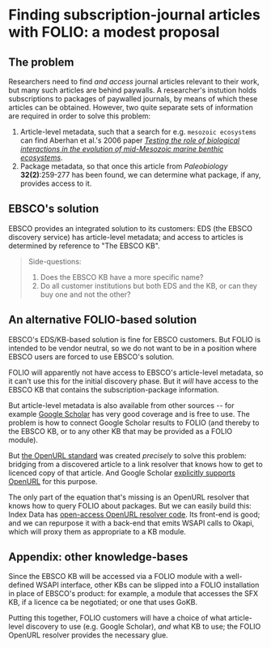 # Finding subscription-journal articles with FOLIO: a modest proposal

## The problem

Researchers need to find _and access_ journal articles relevant to their work, but many such articles are behind paywalls. A researcher's instution holds subscriptions to packages of paywalled journals, by means of which these articles can be obtained. However, two quite separate sets of information are required in order to solve this problem:

1. Article-level metadata, such that a search for e.g. `mesozoic ecosystems` can find Aberhan et al.'s 2006 paper [_Testing the role of biological interactions in the evolution of mid-Mesozoic marine benthic ecosystems_](http://www.bioone.org/doi/abs/10.1666/05028.1?journalCode=pbio).
2. Package metadata, so that once this article from _Paleobiology_ **32(2)**:259-277 has been found, we can determine what package, if any, provides access to it.

## EBSCO's solution

EBSCO provides an integrated solution to its customers: EDS (the EBSCO discovery service) has article-level metadata; and access to articles is determined by reference to "The EBSCO KB".

> Side-questions:
> 1. Does the EBSCO KB have a more specific name?
> 2. Do all customer institutions but both EDS and the KB, or can they buy one and not the other?

## An alternative FOLIO-based solution

EBSCO's EDS/KB-based solution is fine for EBSCO customers. But FOLIO is intended to be vendor neutral, so we do not want to be in a position where EBSCO users are forced to use EBSCO's solution.

FOLIO will apparently not have access to EBSCO's article-level metadata, so it can't use this for the initial discovery phase. But it _will_ have access to the EBSCO KB that contains the subscription-package information.

But article-level metadata is also available from other sources -- for example [Google Scholar](https://scholar.google.com/) has very good coverage and is free to use. The problem is how to connect Google Scholar results to FOLIO (and thereby to the EBSCO KB, or to any other KB that may be provided as a FOLIO module).

But [the OpenURL standard](https://en.wikipedia.org/wiki/OpenURL) was created _precisely_ to solve this problem: bridging from a discovered article to a link resolver that knows how to get to licenced copy of that article. And Google Scholar [explicitly supports OpenURL](https://scholar.google.com/intl/en/scholar/libraries.html) for this purpose.

The only part of the equation that's missing is an OpenURL resolver that knows how to query FOLIO about packages. But we can easily build this: Index Data has [open-access OpenURL resolver code](http://search.cpan.org/~mirk/Keystone-Resolver/). Its front-end is good; and we can repurpose it with a back-end that emits WSAPI calls to Okapi, which will proxy them as appropriate to a KB module.

## Appendix: other knowledge-bases

Since the EBSCO KB will be accessed via a FOLIO module with a well-defined WSAPI interface, other KBs can be slipped into a FOLIO installation in place of EBSCO's product: for example, a module that accesses the SFX KB, if a licence ca be negotiated; or one that uses GoKB.

Putting this together, FOLIO customers will have a choice of what article-level discovery to use (e.g. Google Scholar), _and_ what KB to use; the FOLIO OpenURL resolver provides the necessary glue.

